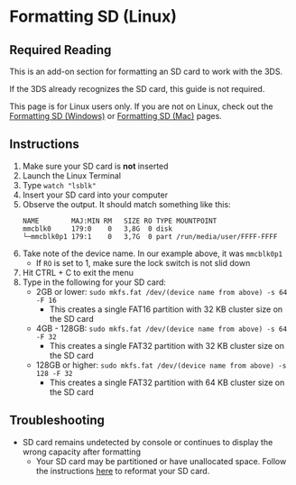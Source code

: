 # Formatting SD (Linux)

## Required Reading

This is an add-on section for formatting an SD card to work with the 3DS.

If the 3DS already recognizes the SD card, this guide is not required.

This page is for Linux users only. If you are not on Linux, check out the [Formatting SD (Windows)](formatting-sd-(windows)) or [Formatting SD (Mac)](formatting-sd-(mac)) pages.

## Instructions

1. Make sure your SD card is **not** inserted
1. Launch the Linux Terminal
1. Type `watch "lsblk"`
1. Insert your SD card into your computer
1. Observe the output. It should match something like this:
    ```
    NAME        MAJ:MIN RM   SIZE RO TYPE MOUNTPOINT
    mmcblk0     179:0    0   3,8G  0 disk
    └─mmcblk0p1 179:1    0   3,7G  0 part /run/media/user/FFFF-FFFF
    ```
1. Take note of the device name. In our example above, it was `mmcblk0p1`
    + If `RO` is set to 1, make sure the lock switch is not slid down
1. Hit CTRL + C to exit the menu
1. Type in the following for your SD card:
    + 2GB or lower: `sudo mkfs.fat /dev/(device name from above) -s 64 -F 16`
        + This creates a single FAT16 partition with 32 KB cluster size on the SD card
    + 4GB - 128GB: `sudo mkfs.fat /dev/(device name from above) -s 64 -F 32`
        + This creates a single FAT32 partition with 32 KB cluster size on the SD card
    + 128GB or higher: `sudo mkfs.fat /dev/(device name from above) -s 128 -F 32`
        + This creates a single FAT32 partition with 64 KB cluster size on the SD card

## Troubleshooting

* SD card remains undetected by console or continues to display the wrong capacity after formatting
    + Your SD card may be partitioned or have unallocated space. Follow the instructions [here](https://wiki.hacks.guide/wiki/SD_Clean/Linux) to reformat your SD card.
